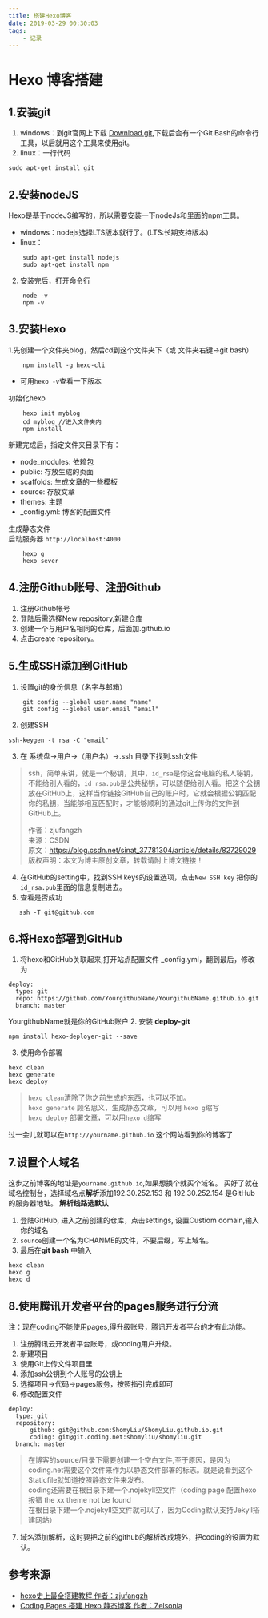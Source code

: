 ```yaml
---
title: 搭建Hexo博客
date: 2019-03-29 00:30:03
tags:
    - 记录
---
```

# Hexo 博客搭建
## 1.安装git
1.	windows：到git官网上下载 [Download git](https://www.git-scm.com/download/win/),下载后会有一个Git Bash的命令行工具，以后就用这个工具来使用git。
2. linux：一行代码
```
sudo apt-get install git
```

## 2.安装nodeJS
Hexo是基于nodeJS编写的，所以需要安装一下nodeJs和里面的npm工具。
- windows：nodejs选择LTS版本就行了。(LTS:长期支持版本)
- linux：
```
	sudo apt-get install nodejs
	sudo apt-get install npm
```
2.	安装完后，打开命令行
```
    node -v
	npm -v
```
## 3.安装Hexo
1.先创建一个文件夹blog，然后cd到这个文件夹下（或 文件夹右键->git bash）
```
    npm install -g hexo-cli
```
- 可用`hexo -v`查看一下版本

初始化hexo
```
    hexo init myblog
    cd myblog //进入文件夹内
    npm install
```
新建完成后，指定文件夹目录下有：
- node_modules: 依赖包
- public: 存放生成的页面
- scaffolds: 生成文章的一些模板
- source: 存放文章
- themes: 主题
- _config.yml: 博客的配置文件

生成静态文件
<br>启动服务器 `http://localhost:4000`
```
    hexo g
    hexo sever  
```
## 4.注册Github账号、注册Github
1. 注册Github帐号
2. 登陆后需选择New repository,新建仓库
3. 创建一个与用户名相同的仓库，后面加.github.io
4. 点击create repository。

## 5.生成SSH添加到GitHub
1. 设置git的身份信息（名字与邮箱）
```
    git config --global user.name "name"
    git config --global user.email "email"
```
2. 创建SSH
```
ssh-keygen -t rsa -C "email"
```
3. 在 系统盘->用户->（用户名）->.ssh 目录下找到.ssh文件
>ssh，简单来讲，就是一个秘钥，其中，`id_rsa`是你这台电脑的私人秘钥，不能给别人看的，`id_rsa.pub`是公共秘钥，可以随便给别人看。把这个公钥放在GitHub上，这样当你链接GitHub自己的账户时，它就会根据公钥匹配你的私钥，当能够相互匹配时，才能够顺利的通过git上传你的文件到GitHub上。
>
>作者：zjufangzh<br>
>来源：CSDN <br>
>原文：https://blog.csdn.net/sinat_37781304/article/details/82729029 <br>
>版权声明：本文为博主原创文章，转载请附上博文链接！

4. 在GitHub的setting中，找到SSH keys的设置选项，点击`New SSH key`
把你的`id_rsa.pub`里面的信息复制进去。
5. 查看是否成功
```
   ssh -T git@github.com 
```
## 6.将Hexo部署到GitHub
1. 将hexo和GitHub关联起来,打开站点配置文件 _config.yml，翻到最后，修改为
```
deploy:
  type: git
  repo: https://github.com/YourgithubName/YourgithubName.github.io.git
  branch: master
```
YourgithubName就是你的GitHub账户
2. 安装 **deploy-git**
```
npm install hexo-deployer-git --save
```
3. 使用命令部署
```
hexo clean
hexo generate
hexo deploy
```
>`hexo clean`清除了你之前生成的东西，也可以不加。<br>
`hexo generate` 顾名思义，生成静态文章，可以用 `hexo g`缩写<br>
`hexo deploy` 部署文章，可以用`hexo d`缩写

过一会儿就可以在`http://yourname.github.io` 这个网站看到你的博客了
## 7.设置个人域名
这步之前博客的地址是`yourname.github.io`,如果想换个就买个域名。
买好了就在域名控制台，选择域名点**解析**添加192.30.252.153 和 192.30.252.154 是GitHub的服务器地址。
**解析线路选默认**
1. 登陆GitHub, 进入之前创建的仓库，点击settings, 设置Custiom domain,输入你的域名<br>
2. `source`创建一个名为CHANME的文件，不要后缀，写上域名。
3. 最后在**git bash** 中输入
```
hexo clean
hexo g
hexo d
```
## 8.使用腾讯开发者平台的pages服务进行分流
注：现在coding不能使用pages,得升级账号，腾讯开发者平台的才有此功能。
1. 注册腾讯云开发者平台账号，或coding用户升级。
2. 新建项目
3. 使用Git上传文件项目里
4. 添加ssh公钥到个人账号的公钥上
5. 选择项目->代码->pages服务，按照指引完成即可
6. 修改配置文件
```
deploy:
  type: git
  repository:
      github: git@github.com:ShomyLiu/ShomyLiu.github.io.git
      coding: git@git.coding.net:shomyliu/shomyliu.git
  branch: master
 ```
>在博客的source/目录下需要创建一个空白文件,至于原因，是因为 coding.net需要这个文件来作为以静态文件部署的标志。就是说看到这个Staticfile就知道按照静态文件来发布。<br>
coding还需要在根目录下建一个.nojekyll空文件（coding page 配置hexo报错 the xx theme not be found<br>
在根目录下建一个.nojekyll空文件就可以了，因为Coding默认支持Jekyll搭建网站）
7. 域名添加解析，这时要把之前的github的解析改成境外，把coding的设置为默认。
## 参考来源
- [hexo史上最全搭建教程 作者：zjufangzh](https://blog.csdn.net/sinat_37781304/article/details/82729029)<br>
- [Coding Pages 搭建 Hexo 静态博客 作者：Zelsonia](https://www.jianshu.com/p/a19962485b4a)